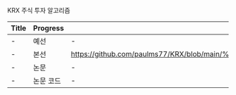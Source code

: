 KRX 주식 투자 알고리즘

|Title|Progress|Source|
|---|---|---|
|-|예선|-|
|-|본선|https://github.com/paulms77/KRX/blob/main/%E1%84%90%E1%85%AE%E1%84%8C%E1%85%A1%E1%84%8B%E1%85%A1%E1%86%AF%E1%84%80%E1%85%A9%E1%84%85%E1%85%B5%E1%84%8C%E1%85%B3%E1%86%B7%E1%84%89%E1%85%A5%E1%86%AF%E1%84%86%E1%85%A7%E1%86%BC%E1%84%89%E1%85%A5_%E1%84%90%E1%85%B5%E1%86%B728_paul77ms.pdf|
|-|논문|-|
|-|논문 코드|-|
